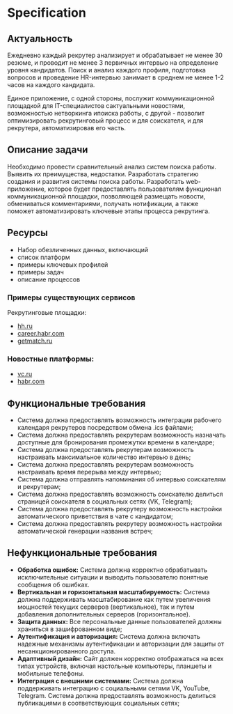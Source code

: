 # Specification

## Актуальность
Ежедневно каждый рекрутер анализирует и обрабатывает не менее 30 резюме, и проводит не менее 3 первичных интервью на определение уровня кандидатов. Поиск и анализ каждого профиля, подготовка вопросов и проведение HR-интервью занимает в среднем не менее 1-2 часов на каждого кандидата.

Единое приложение, с одной стороны, послужит коммуникационной площадкой для IT-специалистов сактуальными новостями, возможностью нетворкинга ипоиска работы, с другой - позволит оптимизировать рекрутинговый процесс и для соискателя, и для рекрутера, автоматизировав его часть.

## Описание задачи
Необходимо провести сравнительный анализ систем поиска работы. Выявить их преимущества, недостатки. Разработать стратегию создания и развития системы поиска работы. Разработать web-приложение, которое будет предоставлять пользователям функционал коммуникационной площадки, позволяющей размещать новости, обмениваться комментариями, получать нотификации, а также поможет автоматизировать ключевые этапы процесса рекрутинга.

## Ресурсы
- Набор обезличенных данных, включающий
- список платформ
- примеры ключевых профилей
- примеры задач
- описание процессов

### Примеры существующих сервисов
Рекрутинговые площадки:
- [hh.ru](hh.ru)
- [career.habr.com](career.habr.com)
- [getmatch.ru](getmatch.ru)

### Новостные платформы:
- [vc.ru](vc.ru)
- [habr.com](habr.com)

## Функциональные требования
- Система должна предоставлять возможность интеграции рабочего календаря рекрутеров посредством обмена .ics файлами;
- Система должна предоставлять рекрутерам возможность назначать доступные для бронирования промежутки времени в календаре;
- Система должна предоставлять рекрутерам возможность настраивать максимальное количество интервью в день;
- Система должна предоставлять рекрутерам возможность настраивать время перерыва между интервью;
- Система должна отправлять напоминания об интервью соискателям и рекрутерам;
- Система должна предоставлять возможность соискателю делиться страницей соискателя в социальных сетях (VK, Telegram);
- Система должна предоставлять рекрутеру возможность настройки автоматического приветствия в чате с кандидатом;
- Система должна предоставлять рекрутеру возможность настройки автоматической генерации названия встреч;

## Нефункциональные требования
- **Обработка ошибок:** Система должна корректно обрабатывать исключительные ситуации и выводить пользователю понятные сообщения об ошибках.
- **Вертикальная и горизонтальная масштабируемость:** Система должна поддерживать масштабирование как путем увеличения мощностей текущих серверов (вертикальное), так и путем добавления дополнительных серверов (горизонтальное).
- **Защита данных:** Все персональные данные пользователей должны храниться в зашифрованном виде;
- **Аутентификация и авторизация:** Система должна включать надежные механизмы аутентификации и авторизации для защиты от несанкционированного доступа.
- **Адаптивный дизайн:** Сайт должен корректно отображаться на всех типах устройств, включая настольные компьютеры, планшеты и мобильные телефоны.
- **Интеграция с внешними системами:** Система должна поддерживать интеграцию с социальными сетями VK, YouTube, Telegram. Система должна предоставлять возможность делиться публикациями в соответствующих социальных сетях;